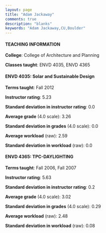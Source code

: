 ```yaml
---
layout: page
title: "Adam Jackaway" 
comments: true
description: "blanks"
keywords: "Adam Jackaway,CU,Boulder"
---
```

<head>
<script src="https://ajax.googleapis.com/ajax/libs/jquery/2.1.3/jquery.min.js"></script>
<script src="https://dl.dropboxusercontent.com/s/pc42nxpaw1ea4o9/highcharts.js?dl=0"></script>
<!-- <script src="../assets/js/highcharts.js"></script> -->
<style type="text/css">@font-face {
	font-family: "Bebas Neue";
	src: url(https://www.filehosting.org/file/details/544349/BebasNeue Regular.otf) format("opentype");
	}
	h1.Bebas { 
		font-family: "Bebas Neue", Verdana, Tahoma;
	}
</style>
</head>
	   
#### TEACHING INFORMATION

**College**: College of Architecture and Planning

**Classes taught**: ENVD 4035, ENVD 4365

#### ENVD 4035: Solar and Sustainable Design

**Terms taught**: Fall 2012

**Instructor rating**: 5.23

**Standard deviation in instructor rating**: 0.0

**Average grade** (4.0 scale): 3.26

**Standard deviation in grades** (4.0 scale): 0.0

**Average workload** (raw): 2.59

**Standard deviation in workload** (raw): 0.0

#### ENVD 4365: TPC-DAYLIGHTING

**Terms taught**: Fall 2006, Fall 2007

**Instructor rating**: 5.63

**Standard deviation in instructor rating**: 0.2

**Average grade** (4.0 scale): 3.02

**Standard deviation in grades** (4.0 scale): 0.29

**Average workload** (raw): 2.48

**Standard deviation in workload** (raw): 0.08

